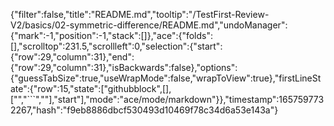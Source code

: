 {"filter":false,"title":"README.md","tooltip":"/TestFirst-Review-V2/basics/02-symmetric-difference/README.md","undoManager":{"mark":-1,"position":-1,"stack":[]},"ace":{"folds":[],"scrolltop":231.5,"scrollleft":0,"selection":{"start":{"row":29,"column":31},"end":{"row":29,"column":31},"isBackwards":false},"options":{"guessTabSize":true,"useWrapMode":false,"wrapToView":true},"firstLineState":{"row":15,"state":["githubblock",[],["","```",""],"start"],"mode":"ace/mode/markdown"}},"timestamp":1657597732267,"hash":"f9eb8886dbcf530493d10469f78c34d6a53e143a"}